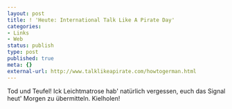 ```yaml
---
layout: post
title: ! 'Heute: International Talk Like A Pirate Day'
categories:
- Links
- Web
status: publish
type: post
published: true
meta: {}
external-url: http://www.talklikeapirate.com/howtogerman.html
---
```

Tod und Teufel! Ick Leichtmatrose hab' natürlich vergessen, euch das Signal heut' Morgen zu übermitteln. Kielholen!
